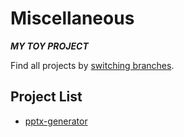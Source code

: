 # Miscellaneous
***MY TOY PROJECT***

Find all projects by [switching branches](https://github.com/ysyszheng/Miscellaneous/branches).

## Project List
- [pptx-generator](https://github.com/ysyszheng/Miscellaneous/tree/pptx-generator)

